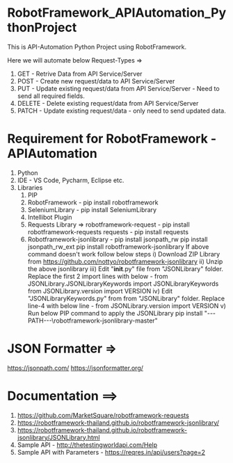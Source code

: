# RobotFramework_APIAutomation_PythonProject
This is API-Automation Python Project using RobotFramework.

Here we will automate below Request-Types =>
1) GET - Retrive Data from API Service/Server
2) POST - Create new request/data to API Service/Server
3) PUT - Update existing request/data from API Service/Server - Need to send all required fields.
4) DELETE - Delete existing request/data from API Service/Server
5) PATCH - Update existing request/data - only need to send updated data.


# Requirement for RobotFramework - APIAutomation
1) Python 
2) IDE - VS Code, Pycharm, Eclipse etc.
3) Libraries
   1) PIP
   2) RobotFramework - pip install robotframework
   3) SeleniumLibrary - pip install SeleniumLibrary
   4) Intellibot Plugin
   5) Requests Library =>
      robotframework-request - pip install robotframework-requests
      requests - pip install requests
   7) Robotframework-jsonlibrary - 
      pip install jsonpath_rw
      pip install jsonpath_rw_ext
      pip install robotframework-jsonlibrary 
      If above command doesn't work follow below steps
      i) Download ZIP Library from https://github.com/nottyo/robotframework-jsonlibrary
      ii) Unzip the above jsonlibrary
      iii) Edit "__init__.py" file from "JSONLibrary" folder. Replace the first 2 import lines with below -
           from JSONLibrary.JSONLibraryKeywords import JSONLibraryKeywords
           from JSONLibrary.version import VERSION
      iv) Edit "JSONLibraryKeywords.py" from from "JSONLibrary" folder. Replace line-4 with below line -
          from JSONLibrary.version import VERSION
      v) Run below PIP command to apply the JSONLibrary
         pip install "---PATH---\robotframework-jsonlibrary-master"
  
      
# JSON Formatter =>
  https://jsonpath.com/
  https://jsonformatter.org/    
           
      
 # Documentation ==>
 1) https://github.com/MarketSquare/robotframework-requests
 2) https://robotframework-thailand.github.io/robotframework-jsonlibrary/
 3) https://robotframework-thailand.github.io/robotframework-jsonlibrary/JSONLibrary.html
 4) Sample API - http://thetestingworldapi.com/Help
 5) Sample API with Parameters - https://reqres.in/api/users?page=2
